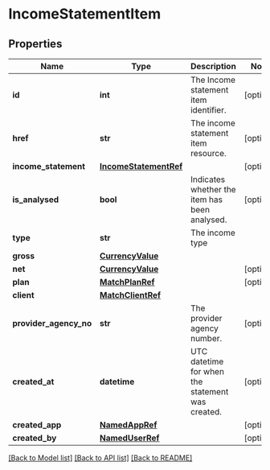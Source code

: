# IncomeStatementItem

## Properties
Name | Type | Description | Notes
------------ | ------------- | ------------- | -------------
**id** | **int** | The Income statement item identifier. | [optional] 
**href** | **str** | The income statement item resource. | [optional] 
**income_statement** | [**IncomeStatementRef**](IncomeStatementRef.md) |  | [optional] 
**is_analysed** | **bool** | Indicates whether the item has been analysed. | [optional] 
**type** | **str** | The income type | 
**gross** | [**CurrencyValue**](CurrencyValue.md) |  | 
**net** | [**CurrencyValue**](CurrencyValue.md) |  | [optional] 
**plan** | [**MatchPlanRef**](MatchPlanRef.md) |  | [optional] 
**client** | [**MatchClientRef**](MatchClientRef.md) |  | 
**provider_agency_no** | **str** | The provider agency number. | [optional] 
**created_at** | **datetime** | UTC datetime for when the statement was created. | [optional] 
**created_app** | [**NamedAppRef**](NamedAppRef.md) |  | [optional] 
**created_by** | [**NamedUserRef**](NamedUserRef.md) |  | [optional] 

[[Back to Model list]](../README.md#documentation-for-models) [[Back to API list]](../README.md#documentation-for-api-endpoints) [[Back to README]](../README.md)

